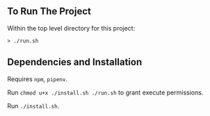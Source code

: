 ## To Run The Project
Within the top level directory for this project:
```shell
> ./run.sh
```

## Dependencies and Installation
Requires `npm`, `pipenv`.

Run `chmod u+x ./install.sh ./run.sh` to grant execute permissions.

Run `./install.sh`.